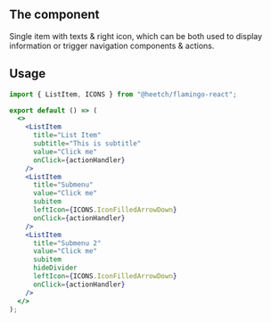 ## The component

Single item with texts & right icon, which can be both used to display information or trigger navigation components & actions.

## Usage

```jsx
import { ListItem, ICONS } from "@heetch/flamingo-react";

export default () => (
  <>
    <ListItem
      title="List Item"
      subtitle="This is subtitle"
      value="Click me"
      onClick={actionHandler}
    />
    <ListItem
      title="Submenu"
      value="Click me"
      subitem
      leftIcon={ICONS.IconFilledArrowDown}
      onClick={actionHandler}
    />
    <ListItem
      title="Submenu 2"
      value="Click me"
      subitem
      hideDivider
      leftIcon={ICONS.IconFilledArrowDown}
      onClick={actionHandler}
    />
  </>
);
```
